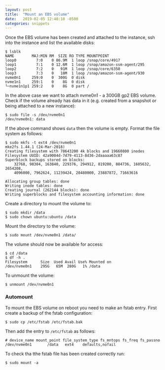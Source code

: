 ```yaml
---
layout: post
title:  "Mount an EBS volume"
date:   2019-02-05 12:48:18 -0500
categories: snippets
---
```


Once the EBS volume has been created and attached to the instance, ssh into the instance and list the available disks:

```
$ lsblk
NAME        MAJ:MIN RM  SIZE RO TYPE MOUNTPOINT
loop0         7:0    0 86.9M  1 loop /snap/core/4917
loop1         7:1    0 12.6M  1 loop /snap/amazon-ssm-agent/295
loop2         7:2    0   91M  1 loop /snap/core/6350
loop3         7:3    0   18M  1 loop /snap/amazon-ssm-agent/930
nvme0n1     259:0    0  300G  0 disk
nvme1n1     259:1    0    8G  0 disk
└─nvme1n1p1 259:2    0    8G  0 part /
```

In the above case we want to attach nvme0n1 - a 300GB gp2 EBS volume. Check if the volume already has data in it (e.g. created from a snapshot or being attached to a new instance):

```
$ sudo file -s /dev/nvme0n1
/dev/nvme0n1: data
```

If the above command shows `data` then the volume is empty. Format the file system as follows:

```
$ sudo mkfs -t ext4 /dev/nvme0n1
mke2fs 1.44.1 (24-Mar-2018)
Creating filesystem with 78643200 4k blocks and 19660800 inodes
Filesystem UUID: 42a9004d-7d79-4113-8d36-2daaaaa63c87
Superblock backups stored on blocks:
	32768, 98304, 163840, 229376, 294912, 819200, 884736, 1605632, 2654208,
	4096000, 7962624, 11239424, 20480000, 23887872, 71663616

Allocating group tables: done
Writing inode tables: done
Creating journal (262144 blocks): done
Writing superblocks and filesystem accounting information: done
```

Create a directory to mount the volume to:

```
$ sudo mkdir /data
$ sudo chown ubuntu:ubuntu /data
```

Mount the directory to the volume:

```
$ sudo mount /dev/nvme0n1 /data/
```

The volume should now be available for access:

```
$ cd /data
$ df -h .
Filesystem      Size  Used Avail Use% Mounted on
/dev/nvme0n1    295G   65M  280G   1% /data
```

To unmount the volume:

```
$ unmount /dev/nvme0n1
```

### Automount

To mount the EBS volume on reboot you need to make an fstab entry. First create a backup of the fstab configuration:

```
$ sudo cp /etc/fstab /etc/fstab.bak
```

Then add the entry to `/etc/fstab` as follows:

```
# device_name mount_point file_system_type fs_mntops fs_freq fs_passno
/dev/nvme0n1       /data   ext4    defaults,nofail  
```

To check tha tthe fstab file has been created correctly run:

```
$ sudo mount -a
```